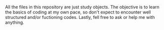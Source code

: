 All the files in this repository are just study objects. The objective is to learn the basics of coding at my own pace, so don't expect to encounter well structured and/or fuctioning codes.
Lastly, fell free to ask or help me with anything.
